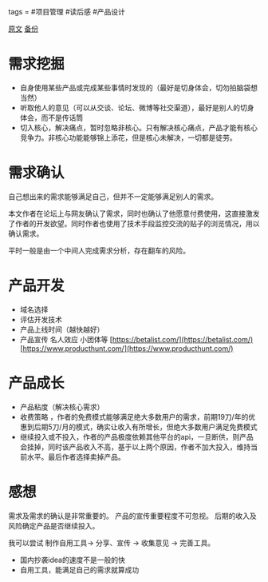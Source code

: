 tags = #项目管理 #读后感 #产品设计

[原文](https://marc.io/tweet-photo-acquired)
[备份](https://www.notion.so/Tweet-Photo-got-acquired-Marc-K-hlbrugge-3e847e797df04795b709a2bc9970366d)

# 需求挖掘
- 自身使用某些产品或完成某些事情时发现的（最好是切身体会，切勿拍脑袋想当然）
- 听取他人的意见（可以从交谈、论坛、微博等社交渠道），最好是别人的切身体会，而不是传话筒
- 切入核心，解决痛点，暂时忽略非核心。只有解决核心痛点，产品才能有核心竞争力。非核心功能能够锦上添花，但是核心未解决，一切都是徒劳。

# 需求确认
自己想出来的需求能够满足自己，但并不一定能够满足别人的需求。

本文作者在论坛上与网友确认了需求，同时也确认了他愿意付费使用，这直接激发了作者的开发欲望。同时作者也使用了技术手段监控交流的贴子的浏览情况，用以确认需求。

平时一般是由一个中间人完成需求分析，存在翻车的风险。

# 产品开发
- 域名选择
- 评估开发技术
- 产品上线时间（越快越好）
- 产品宣传 名人效应 小团体等 [https://betalist.com/](https://betalist.com/) [https://www.producthunt.com/](https://www.producthunt.com/)

# 产品成长
- 产品粘度（解决核心需求）
- 收费策略 ，作者的免费模式能够满足绝大多数用户的需求，前期19刀/年的优惠到后期5刀/月的模式，确实让收入有所增长，但绝大多数用户满足免费模式
- 继续投入或不投入，作者的产品极度依赖其他平台的api，一旦断供，则产品会挂掉，同时该产品收入不高，基于以上两个原因，作者不加大投入，维持当前水平。最后作者选择卖掉产品。

# 感想
需求及需求的确认是非常重要的。
产品的宣传重要程度不可忽视。
后期的收入及风险确定产品是否继续投入。

我可以尝试 制作自用工具-> 分享、宣传 -> 收集意见 -> 完善工具。
- 国内抄袭idea的速度不是一般的快
- 自用工具，能满足自己的需求就算成功